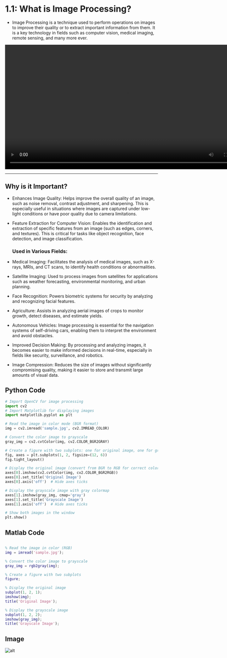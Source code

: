 # 1.1: What is Image Processing?

- Image Processing is a technique used to perform operations on images to improve their quality or to extract important information from them. It is a key technology in fields such as computer vision, medical imaging, remote sensing, and many more ever.



<video width="800" height="410" controls>
    <source src="photows/INTRO.mp4" type="video/mp4">
    Your browser does not support the video tag.
  </video>

---

## Why is it Important?

- Enhances Image Quality: Helps improve the overall quality of an image, such as noise removal, contrast adjustment, and sharpening. This is especially useful in situations where images are captured under low-light conditions or have poor quality due to camera limitations.

- Feature Extraction for Computer Vision: Enables the identification and extraction of specific features from an image (such as edges, corners, and textures). This is critical for tasks like object recognition, face detection, and image classification.

  ### Used in Various Fields:

- Medical Imaging: Facilitates the analysis of medical images, such as X-rays, MRIs, and CT scans, to identify health conditions or abnormalities.

- Satellite Imaging: Used to process images from satellites for applications such as weather forecasting, environmental monitoring, and urban planning.

- Face Recognition: Powers biometric systems for security by analyzing and recognizing facial features.

- Agriculture: Assists in analyzing aerial images of crops to monitor growth, detect diseases, and estimate yields.

- Autonomous Vehicles: Image processing is essential for the navigation systems of self-driving cars, enabling them to interpret the environment and avoid obstacles.

- Improved Decision Making: By processing and analyzing images, it becomes easier to make informed decisions in real-time, especially in fields like security, surveillance, and robotics.

- Image Compression: Reduces the size of images without significantly compromising quality, making it easier to store and transmit large amounts of visual data.

## Python Code 

``` python
# Import OpenCV for image processing
import cv2
# Import Matplotlib for displaying images
import matplotlib.pyplot as plt

# Read the image in color mode (BGR format)
img = cv2.imread('sample.jpg', cv2.IMREAD_COLOR)

# Convert the color image to grayscale
gray_img = cv2.cvtColor(img, cv2.COLOR_BGR2GRAY)

# Create a figure with two subplots: one for original image, one for grayscale
fig, axes = plt.subplots(1, 2, figsize=(12, 6))
fig.tight_layout()

# Display the original image (convert from BGR to RGB for correct colors in matplotlib)
axes[0].imshow(cv2.cvtColor(img, cv2.COLOR_BGR2RGB))
axes[0].set_title('Original Image')
axes[0].axis('off')  # Hide axes ticks

# Display the grayscale image with gray colormap
axes[1].imshow(gray_img, cmap='gray')
axes[1].set_title('Grayscale Image')
axes[1].axis('off')  # Hide axes ticks

# Show both images in the window
plt.show()

```

## Matlab Code

``` matlab

% Read the image in color (RGB)
img = imread('sample.jpg');

% Convert the color image to grayscale
gray_img = rgb2gray(img);

% Create a figure with two subplots
figure;

% Display the original image
subplot(1, 2, 1);
imshow(img);
title('Original Image');

% Display the grayscale image
subplot(1, 2, 2);
imshow(gray_img);
title('Grayscale Image');

```

## Image

![alt](photows/grayscale.png)